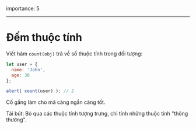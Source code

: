 importance: 5

---

# Đếm thuộc tính

Viết hàm `count(obj)` trả về số thuộc tính trong đối tượng:

```js
let user = {
  name: 'John',
  age: 30
};

alert( count(user) ); // 2
```

Cố gắng làm cho mã càng ngắn càng tốt.

Tái bút: Bỏ qua các thuộc tính tượng trưng, chỉ tính những thuộc tính "thông thường".

